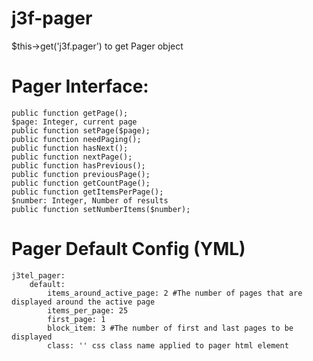 j3f-pager
=========

$this->get('j3f.pager') to get Pager object

Pager Interface:
=========
    public function getPage();
    $page: Integer, current page
    public function setPage($page);
    public function needPaging();
    public function hasNext();
    public function nextPage();
    public function hasPrevious();
    public function previousPage();
    public function getCountPage();
    public function getItemsPerPage();
    $number: Integer, Number of results 
    public function setNumberItems($number);

Pager Default Config (YML)
=========

    j3tel_pager: 
        default:
            items_around_active_page: 2 #The number of pages that are displayed around the active page
            items_per_page: 25
            first_page: 1
            block_item: 3 #The number of first and last pages to be displayed 
            class: '' css class name applied to pager html element
